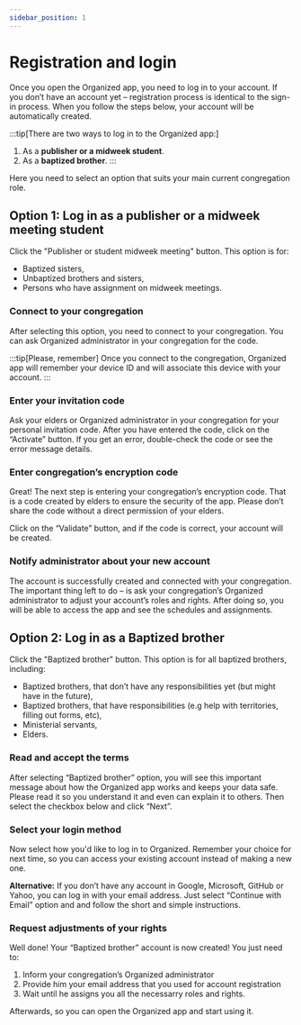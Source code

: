 ```yaml
---
sidebar_position: 1
---
```


# Registration and login

Once you open the Organized app, you need to log in to your account. If you don’t have an account yet – registration process is identical to the sign-in process. When you follow the steps below, your account will be automatically created. 

:::tip[There are two ways to log in to the Organized app:]
1. As a **publisher or a midweek student**.
2. As a **baptized brother**.
:::

Here you need to select an option that suits your main current congregation role.

## Option 1: Log in as a publisher or a midweek meeting student

Click the "Publisher or student midweek meeting" button. This option is for: 
- Baptized sisters, 
- Unbaptized brothers and sisters,
- Persons who have assignment on midweek meetings.

### Connect to your congregation

After selecting this option, you need to connect to your congregation. You can ask Organized administrator in your congregation for the code. 

:::tip[Please, remember]
Once you connect to the congregation, Organized app will remember your device ID and will associate this device with your account. 
:::

### Enter your invitation code

Ask your elders or Organized administrator in your congregation for your personal invitation code. After you have entered the code, click on the “Activate” button. If you get an error, double-check the code or see the error message details.

### Enter congregation’s encryption code

Great! The next step is entering your congregation’s encryption code. That is a code created by elders to ensure the security of the app. Please don’t share the code without a direct permission of your elders.

Click on the “Validate” button, and if the code is correct, your account will be created.

### Notify administrator about your new account

The account is successfully created and connected with your congregation. The important thing left to do – is ask your congregation’s Organized administrator to adjust your account’s roles and rights. After doing so, you will be able to access the app and see the schedules and assignments. 

## Option 2: Log in as a Baptized brother

Click the "Baptized brother" button. This option is for all baptized brothers, including: 
- Baptized brothers, that don’t have any responsibilities yet (but might have in the future), 
- Baptized brothers, that have responsibilities (e.g help with territories, filling out forms, etc),
- Ministerial servants,
- Elders.

### Read and accept the terms

After selecting “Baptized brother” option, you will see this important message about how the Organized app works and keeps your data safe. Please read it so you understand it and even can explain it to others. Then select the checkbox below and click “Next”.

### Select your login method

Now select how you'd like to log in to Organized. Remember your choice for next time, so you can access your existing account instead of making a new one.

**Alternative:** If you don’t have any account in Google, Microsoft, GitHub or Yahoo, you can log in with your email address. Just select “Continue with Email” option and and follow the short and simple instructions.

### Request adjustments of your rights

Well done! Your “Baptized brother” account is now created! You just need to:
1. Inform your congregation’s Organized administrator
2. Provide him your email address that you used for account registration
3. Wait until he assigns you all the necessarry roles and rights.

Afterwards, so you can open the Organized app and start using it.

